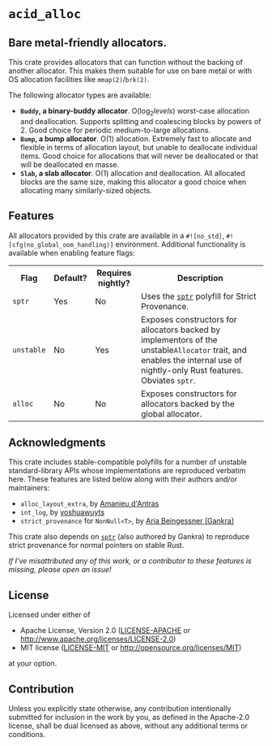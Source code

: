 # `acid_alloc`

## Bare metal-friendly allocators.

This crate provides allocators that can function without the backing of another
allocator. This makes them suitable for use on bare metal or with OS allocation
facilities like `mmap(2)`/`brk(2)`.

The following allocator types are available:

- **`Buddy`, a binary-buddy allocator**. O(log<sub>2</sub>_levels_) worst-case
  allocation and deallocation. Supports splitting and coalescing blocks by
  powers of 2. Good choice for periodic medium-to-large allocations.
- **`Bump`, a bump allocator**. O(1) allocation. Extremely fast to allocate and
  flexible in terms of allocation layout, but unable to deallocate individual
  items. Good choice for allocations that will never be deallocated or that will
  be deallocated en masse.
- **`Slab`, a slab allocator**. O(1) allocation and deallocation. All
  allocated blocks are the same size, making this allocator a good choice when
  allocating many similarly-sized objects.

## Features

All allocators provided by this crate are available in a `#![no_std]`,
`#![cfg(no_global_oom_handling)]` environment. Additional functionality is
available when enabling feature flags:

<table>
 <tr>
  <th>Flag</th>
  <th>Default?</th>
  <th>Requires nightly?</th>
  <th>Description</th>
 </tr>
 <tr><!-- sptr -->
  <td><code>sptr</code></td>
  <td>Yes</td>
  <td>No</td>
  <td>
   Uses the <a href="https://crates.io/crates/sptr"><code>sptr</code></a> polyfill for Strict Provenance.
  </td>
 </tr>
 <tr>
  <td><code>unstable</code></td>
  <td>No</td>
  <td>Yes</td>
  <td>
   Exposes constructors for allocators backed by implementors of the
   unstable<code>Allocator</code> trait, and enables the internal use of
   nightly-only Rust features. Obviates <code>sptr</code>.
  </td>
 </tr>
 <tr>
  <td><code>alloc</code></td>
  <td>No</td>
  <td>No</td>
  <td>
   Exposes constructors for allocators backed by the global allocator.
  </td>
 </tr>
</table>

[`sptr`]: https://crates.io/crates/sptr

## Acknowledgments

This crate includes stable-compatible polyfills for a number of unstable
standard-library APIs whose implementations are reproduced verbatim here. These
features are listed below along with their authors and/or maintainers:

- `alloc_layout_extra`, by [Amanieu d'Antras]
- `int_log`, by [yoshuawuyts]
- `strict_provenance` for `NonNull<T>`, by [Aria Beingessner (Gankra)]

This crate also depends on [`sptr`] (also authored by Gankra) to reproduce
strict provenance for normal pointers on stable Rust.

_If I've misattributed any of this work, or a contributor to these features is
missing, please open an issue!_

[library api team]: https://www.rust-lang.org/governance/teams/library#Library%20API%20team
[amanieu d'antras]: https://github.com/Amanieu
[yoshuawuyts]: https://github.com/yoshuawuyts
[aria beingessner (gankra)]: https://github.com/Gankra

## License

Licensed under either of

- Apache License, Version 2.0
  ([LICENSE-APACHE](LICENSE-APACHE) or <http://www.apache.org/licenses/LICENSE-2.0>)
- MIT license
  ([LICENSE-MIT](LICENSE-MIT) or <http://opensource.org/licenses/MIT>)

at your option.

## Contribution

Unless you explicitly state otherwise, any contribution intentionally submitted
for inclusion in the work by you, as defined in the Apache-2.0 license, shall be
dual licensed as above, without any additional terms or conditions.
